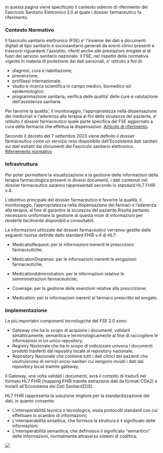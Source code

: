 in questa pagina viene specificato il contesto odierno di riferimento del Fascicolo Sanitario Elettronico 2.0 al quale i dossier farmaceutico fa riferimento.

### Contesto Normativo
Il fascicolo sanitario  elettronico  (FSE)  e'  l'insieme  dei  dati  e  documenti digitali di  tipo  sanitario  e  sociosanitario  generati  da  eventi clinici presenti e trascorsi riguardanti l'assistito, riferiti  anche alle  prestazioni  erogate  al  di  fuori  del   servizio   sanitario nazionale. 
Il FSE, nel rispetto della normativa  vigente  in  materia  di protezione dei dati personali, e' istituito a fini di: 
- diagnosi, cura e riabilitazione; 
- prevenzione; 
- profilassi internazionale; 
- studio e ricerca scientifica in campo medico,  biomedico  ed epidemiologico; 
- programmazione sanitaria, verifica delle qualita' delle cure e valutazione dell'assistenza sanitaria. 

Per favorire la qualita',  il  monitoraggio,  l'appropriatezza nella dispensazione dei medicinali e l'aderenza alla terapia ai  fini della sicurezza del paziente, e' istituito  il  dossier  farmaceutico quale parte specifica del FSE aggiornato a cura  della  farmacia  che effettua la dispensazion.
[Articolo di riferimento](https://www.gazzettaufficiale.it/atto/regioni/caricaArticolo?art.versione=1&art.idGruppo=14&art.codiceRedazionale=23R00387&art.idArticolo=71&art.idSottoArticolo=1&art.dataPubblicazioneGazzetta=2023-12-23&art.progressivo=0).

Secondo il decreto del 7 settembre 2023 viene definito il dossier farmaceutico come un servizio  reso  disponibile dall'Ecosistema dati sanitari sui dati  estratti  dai  documenti  del Fascicolo sanitario elettronico.
[Riferiemento normativo](https://www.gazzettaufficiale.it/eli/id/2023/10/24/23A05829/sg)

### Infrastruttura
Per poter permettere la visualizzazione e la gestione delle informazioni della terapia farmacologica presenti in diversi documenti, i dati contenuti nel dossier farmaceutico saranno rappresentati secondo lo standard HL7 FHIR v.4.

L’obiettivo principale del dossier farmaceutico è favorire la qualità, il monitoraggio, l’appropriatezza nella dispensazione dei farmaci e l’aderenza alla terapia, al fine di garantire la sicurezza del paziente.Risulta pertanto necessario uniformare la gestione di questa mole di informazioni per renderle facilmente disponibili e consultabili.

Le informazioni utilizzate dal dossier farmaceutico verranno gestite dalle seguenti risorse definite dallo standard FHIR v.4 di HL7:

- MedicatioRequest: per le informazioni inerenti le prescrizioni farmaceutiche;

- MedicationDispense: per le informazioni inerenti le erogazioni farmaceutiche;

- MedicationAdministration: per le informazioni relative le somministrazioni farmaceutiche;

- Coverage: per la gestione delle esenzioni relative alla prescrizione;

- Medication: per le informazioni inerenti al farmaco prescritto ed erogato.

### Implementazione

Le più importatni componenti tecnologiche del FSE 2.0 sono:
- Gateway che ha lo scopo di acquisire i documenti, validarli sintatticamente, semantica e terminologicamente al fine di raccogliere le informazioni in un unico repository;
- Registry Nazionale che ha lo scopo di indicizzare univoca i documenti prodotti trasferiti dal repositry locale al repository nazionale;
- Repository Nazionale che contiene tutti i dati clinici dei pazienti che usufruiscono di servizi socio-sanitari cui vengono inviati i dati dai repository locali tramite gateway;

Il Gateway, una volta validati i documenti, avrà il compito di tradurli nel formato HL7 FHIR (mapping FHIR tramite estrazione dati da formati CDA2) e inviarli all'Ecosistema dei Dati Sanitari(EDS).

HL7 FHIR rappresenta la soluzione migliore per la standardizzazione dei dati, in quanto consente:
- L’interoperabilità tecnica o tecnologica, ossia protocolli standard con cui effettuare lo scambio di informazioni;
- L’interoperabilità sintattica, che fornisce la struttura e il significato delle informazioni;
- L’interoperabilità semantica, che definsisce il significato “semantico” delle informazioni, normalmente attraverso sistemi di codifica;

![](contestoAttualeFSE.jpg)